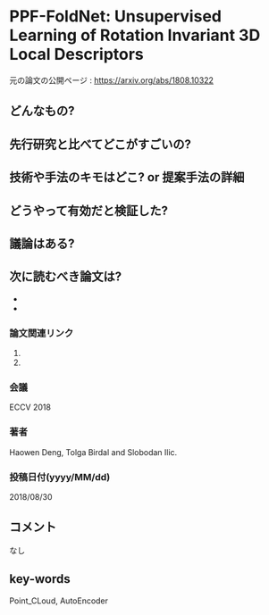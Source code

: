 # PPF-FoldNet: Unsupervised Learning of Rotation Invariant 3D Local Descriptors

元の論文の公開ページ : https://arxiv.org/abs/1808.10322

## どんなもの?

## 先行研究と比べてどこがすごいの?

## 技術や手法のキモはどこ? or 提案手法の詳細

## どうやって有効だと検証した?

## 議論はある?

## 次に読むべき論文は?
-
-

### 論文関連リンク
1.
2.

### 会議
ECCV 2018

### 著者
Haowen Deng, Tolga Birdal and Slobodan Ilic.

### 投稿日付(yyyy/MM/dd)
2018/08/30

## コメント
なし

## key-words
Point_CLoud, AutoEncoder